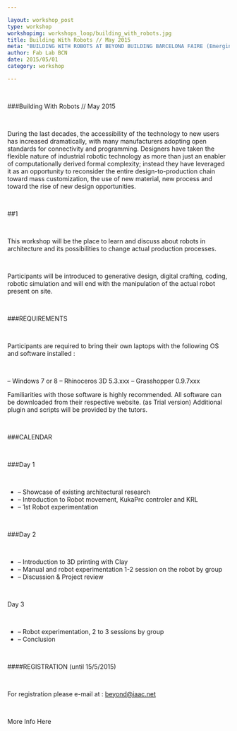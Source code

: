 ```yaml
---

layout: workshop_post
type: workshop
workshopimg: workshops_loop/building_with_robots.jpg
title: Building With Robots // May 2015
meta: "BUILDING WITH ROBOTS AT BEYOND BUILDING BARCELONA FAIRE (Emerging Construction Process) With designers seeking to push the limits of what is a possible using computational design, parametric modeling techniques, and real-time process feedback, industrial robotic tools have emerged as an ideal development platform to reconsider way of materializing digital complexity."
author: Fab Lab BCN
date: 2015/05/01
category: workshop

---
```


<br>

###Building With Robots // May 2015

<br>

During the last decades, the accessibility of the technology to new users has increased dramatically, with many manufacturers adopting open standards for connectivity and programming. Designers have taken the flexible nature of industrial robotic technology as more than just an enabler of computationally derived formal complexity; instead they have leveraged it as an opportunity to reconsider the entire design-to-production chain toward mass customization, the use of new material, new process and toward the rise of new design opportunities.

<br>

##1

<br>

This workshop will be the place to learn and discuss about robots in architecture and its possibilities to change actual production processes.

<br>

Participants will be introduced to generative design, digital crafting, coding, robotic simulation and will end with the manipulation of the actual robot present on site.

<br>

###REQUIREMENTS

<br>

Participants are required to bring their own laptops with the following OS and software installed :

<br>

– Windows 7 or 8
– Rhinoceros 3D 5.3.xxx
– Grasshopper 0.9.7xxx
<br>

Familiarities with those software is highly recommended.
All software can be downloaded from their respective website. (as Trial version)
Additional plugin and scripts will be provided by the tutors.

<br>

###CALENDAR

<br>

###Day 1

<br>

* – Showcase of existing architectural research
* – Introduction to Robot movement, KukaPrc controler and KRL
* – 1st Robot experimentation

<br>

###Day 2

<br>

* – Introduction to 3D printing with Clay
* – Manual and robot experimentation 1-2 session on the robot by group
* – Discussion & Project review

<br>

Day 3

<br>

* – Robot experimentation, 2 to 3 sessions by group
* – Conclusion

<br>

####REGISTRATION (until 15/5/2015)

<br>

For registration please e-mail at :
beyond@iaac.net

<br>

More Info Here